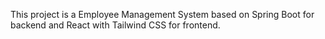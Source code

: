 This project is a Employee Management System based on Spring Boot for backend and React with Tailwind CSS for frontend.
